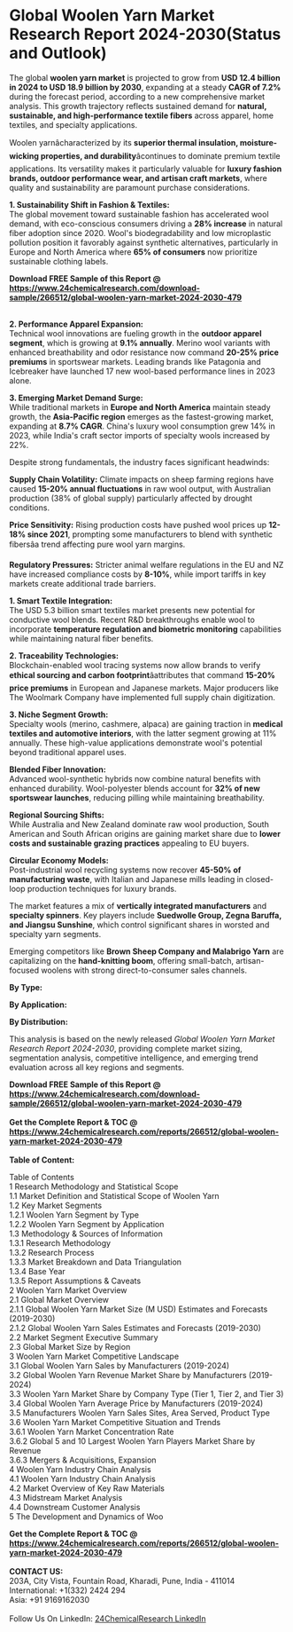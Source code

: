 <h1>Global Woolen Yarn Market Research Report 2024-2030(Status and Outlook)</h1><p>The global <strong>woolen yarn market</strong> is projected to grow from <strong>USD 12.4 billion in 2024 to USD 18.9 billion by 2030</strong>, expanding at a steady <strong>CAGR of 7.2%</strong> during the forecast period, according to a new comprehensive market analysis. This growth trajectory reflects sustained demand for <strong>natural, sustainable, and high-performance textile fibers</strong> across apparel, home textiles, and specialty applications.</p><p>Woolen yarnâcharacterized by its <strong>superior thermal insulation, moisture-wicking properties, and durability</strong>âcontinues to dominate premium textile applications. Its versatility makes it particularly valuable for <strong>luxury fashion brands, outdoor performance wear, and artisan craft markets</strong>, where quality and sustainability are paramount purchase considerations.</p><p><strong>1. Sustainability Shift in Fashion &amp; Textiles:</strong><br>
The global movement toward sustainable fashion has accelerated wool demand, with eco-conscious consumers driving a <strong>28% increase</strong> in natural fiber adoption since 2020. Wool's biodegradability and low microplastic pollution position it favorably against synthetic alternatives, particularly in Europe and North America where <strong>65% of consumers</strong> now prioritize sustainable clothing labels.</p><div><b>Download FREE Sample of this Report @ 
            <a href="https://www.24chemicalresearch.com/download-sample/266512/global-woolen-yarn-market-2024-2030-479">
            https://www.24chemicalresearch.com/download-sample/266512/global-woolen-yarn-market-2024-2030-479</a></b></div><br><p><strong>2. Performance Apparel Expansion:</strong><br>
Technical wool innovations are fueling growth in the <strong>outdoor apparel segment</strong>, which is growing at <strong>9.1% annually</strong>. Merino wool variants with enhanced breathability and odor resistance now command <strong>20-25% price premiums</strong> in sportswear markets. Leading brands like Patagonia and Icebreaker have launched 17 new wool-based performance lines in 2023 alone.</p><p><strong>3. Emerging Market Demand Surge:</strong><br>
While traditional markets in <strong>Europe and North America</strong> maintain steady growth, the <strong>Asia-Pacific region</strong> emerges as the fastest-growing market, expanding at <strong>8.7% CAGR</strong>. China's luxury wool consumption grew 14% in 2023, while India's craft sector imports of specialty wools increased by 22%.</p><p>Despite strong fundamentals, the industry faces significant headwinds:</p><p><strong>Supply Chain Volatility:</strong> Climate impacts on sheep farming regions have caused <strong>15-20% annual fluctuations</strong> in raw wool output, with Australian production (38% of global supply) particularly affected by drought conditions.</p><p><strong>Price Sensitivity:</strong> Rising production costs have pushed wool prices up <strong>12-18% since 2021</strong>, prompting some manufacturers to blend with synthetic fibersâa trend affecting pure wool yarn margins.</p><p><strong>Regulatory Pressures:</strong> Stricter animal welfare regulations in the EU and NZ have increased compliance costs by <strong>8-10%</strong>, while import tariffs in key markets create additional trade barriers.</p><p><strong>1. Smart Textile Integration:</strong><br>
The USD 5.3 billion smart textiles market presents new potential for conductive wool blends. Recent R&amp;D breakthroughs enable wool to incorporate <strong>temperature regulation and biometric monitoring</strong> capabilities while maintaining natural fiber benefits.</p><p><strong>2. Traceability Technologies:</strong><br>
Blockchain-enabled wool tracing systems now allow brands to verify <strong>ethical sourcing and carbon footprint</strong>âattributes that command <strong>15-20% price premiums</strong> in European and Japanese markets. Major producers like The Woolmark Company have implemented full supply chain digitization. </p><p><strong>3. Niche Segment Growth:</strong><br>
Specialty wools (merino, cashmere, alpaca) are gaining traction in <strong>medical textiles and automotive interiors</strong>, with the latter segment growing at 11% annually. These high-value applications demonstrate wool's potential beyond traditional apparel uses.</p><p><strong>Blended Fiber Innovation:</strong><br>
	Advanced wool-synthetic hybrids now combine natural benefits with enhanced durability. Wool-polyester blends account for <strong>32% of new sportswear launches</strong>, reducing pilling while maintaining breathability.</p><p><strong>Regional Sourcing Shifts:</strong><br>
	While Australia and New Zealand dominate raw wool production, South American and South African origins are gaining market share due to <strong>lower costs and sustainable grazing practices</strong> appealing to EU buyers.</p><p><strong>Circular Economy Models:</strong><br>
	Post-industrial wool recycling systems now recover <strong>45-50% of manufacturing waste</strong>, with Italian and Japanese mills leading in closed-loop production techniques for luxury brands.</p><p>The market features a mix of <strong>vertically integrated manufacturers</strong> and <strong>specialty spinners</strong>. Key players include <strong>Suedwolle Group, Zegna Baruffa, and Jiangsu Sunshine</strong>, which control significant shares in worsted and specialty yarn segments.</p><p>Emerging competitors like <strong>Brown Sheep Company and Malabrigo Yarn</strong> are capitalizing on the <strong>hand-knitting boom</strong>, offering small-batch, artisan-focused woolens with strong direct-to-consumer sales channels.</p><p><strong>By Type:</strong></p><p><strong>By Application:</strong></p><p><strong>By Distribution:</strong></p><p>This analysis is based on the newly released <em>Global Woolen Yarn Market Research Report 2024-2030</em>, providing complete market sizing, segmentation analysis, competitive intelligence, and emerging trend evaluation across all key regions and segments.</p><div><b>Download FREE Sample of this Report @ 
            <a href="https://www.24chemicalresearch.com/download-sample/266512/global-woolen-yarn-market-2024-2030-479">
            https://www.24chemicalresearch.com/download-sample/266512/global-woolen-yarn-market-2024-2030-479</a></b></div><br><div><b>Get the Complete Report & TOC @ 
            <a href="https://www.24chemicalresearch.com/reports/266512/global-woolen-yarn-market-2024-2030-479">
            https://www.24chemicalresearch.com/reports/266512/global-woolen-yarn-market-2024-2030-479</a></b></div><br>
            <b>Table of Content:</b><p>Table of Contents<br />
1 Research Methodology and Statistical Scope<br />
1.1 Market Definition and Statistical Scope of Woolen Yarn<br />
1.2 Key Market Segments<br />
1.2.1 Woolen Yarn Segment by Type<br />
1.2.2 Woolen Yarn Segment by Application<br />
1.3 Methodology & Sources of Information<br />
1.3.1 Research Methodology<br />
1.3.2 Research Process<br />
1.3.3 Market Breakdown and Data Triangulation<br />
1.3.4 Base Year<br />
1.3.5 Report Assumptions & Caveats<br />
2 Woolen Yarn Market Overview<br />
2.1 Global Market Overview<br />
2.1.1 Global Woolen Yarn Market Size (M USD) Estimates and Forecasts (2019-2030)<br />
2.1.2 Global Woolen Yarn Sales Estimates and Forecasts (2019-2030)<br />
2.2 Market Segment Executive Summary<br />
2.3 Global Market Size by Region<br />
3 Woolen Yarn Market Competitive Landscape<br />
3.1 Global Woolen Yarn Sales by Manufacturers (2019-2024)<br />
3.2 Global Woolen Yarn Revenue Market Share by Manufacturers (2019-2024)<br />
3.3 Woolen Yarn Market Share by Company Type (Tier 1, Tier 2, and Tier 3)<br />
3.4 Global Woolen Yarn Average Price by Manufacturers (2019-2024)<br />
3.5 Manufacturers Woolen Yarn Sales Sites, Area Served, Product Type<br />
3.6 Woolen Yarn Market Competitive Situation and Trends<br />
3.6.1 Woolen Yarn Market Concentration Rate<br />
3.6.2 Global 5 and 10 Largest Woolen Yarn Players Market Share by Revenue<br />
3.6.3 Mergers & Acquisitions, Expansion<br />
4 Woolen Yarn Industry Chain Analysis<br />
4.1 Woolen Yarn Industry Chain Analysis<br />
4.2 Market Overview of Key Raw Materials<br />
4.3 Midstream Market Analysis<br />
4.4 Downstream Customer Analysis<br />
5 The Development and Dynamics of Woo</p><div><b>Get the Complete Report & TOC @ 
            <a href="https://www.24chemicalresearch.com/reports/266512/global-woolen-yarn-market-2024-2030-479">
            https://www.24chemicalresearch.com/reports/266512/global-woolen-yarn-market-2024-2030-479</a></b></div><br><b>CONTACT US:</b><br>
            203A, City Vista, Fountain Road, Kharadi, Pune, India - 411014<br>
            International: +1(332) 2424 294<br>
            Asia: +91 9169162030 <br><br>
            Follow Us On LinkedIn: <a href="https://www.linkedin.com/company/24chemicalresearch/">24ChemicalResearch LinkedIn</a>